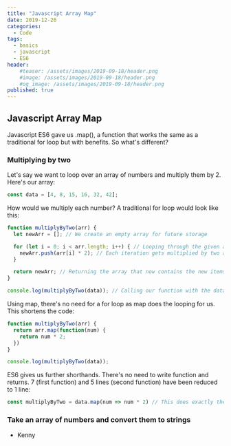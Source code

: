 ```yaml
---
title: "Javascript Array Map"
date: 2019-12-26
categories:
  - Code
tags:
  - basics
  - javascript
  - ES6
header:
    #teaser: /assets/images/2019-09-18/header.png
    #image: /assets/images/2019-09-18/header.png
    #og_image: /assets/images/2019-09-18/header.png
published: true
---
```


## Javascript Array Map
Javascript ES6 gave us .map(), a function that works the same as a traditional for loop but with benefits. So what's different?

### Multiplying by two
Let's say we want to loop over an array of numbers and multiply them by 2. Here's our array: 

```javascript
const data = [4, 8, 15, 16, 32, 42];
```

How would we multiply each number? A traditional for loop would look like this:

```javascript
function multiplyByTwo(arr) {
  let newArr = []; // We create an empty array for future storage

  for (let i = 0; i < arr.length; i++) { // Looping through the given array (const data), iterating through each item
    newArr.push(arr[i] * 2); // Each iteration gets multiplied by two and pushed into the empty array
  }

  return newArr; // Returning the array that now contains the new items pushed into it in the for loop
}

console.log(multiplyByTwo(data)); // Calling our function with the data array
```

Using map, there's no need for a for loop as map does the looping for us. This shortens the code:

```javascript
function multiplyByTwo(arr) {
  return arr.map(function(num) { 
    return num * 2;
  })
}

console.log(multiplyByTwo(data));
```

ES6 gives us further shorthands. There's no need to write function and returns. 7 (first function) and 5 lines (second function) have been reduced to 1 line:

```javascript
const multiplyByTwo = data.map(num => num * 2) // This does exactly the same as the previous function
```

### Take an array of numbers and convert them to strings






- Kenny